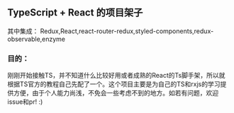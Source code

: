 ## TypeScript + React 的项目架子  
其中集成： 
Redux,React,react-router-redux,styled-components,redux-observable,enzyme  
 

### 目的： 

刚刚开始接触TS，并不知道什么比较好用或者成熟的React的Ts脚手架，所以就根据TS官方的教程自己先配了一个。这个项目主要是为自己的TS和rxjs的学习提供方便，由于个人能力尚浅，不免会一些考虑不到的地方。如若有问题，欢迎issue和pr! :)
